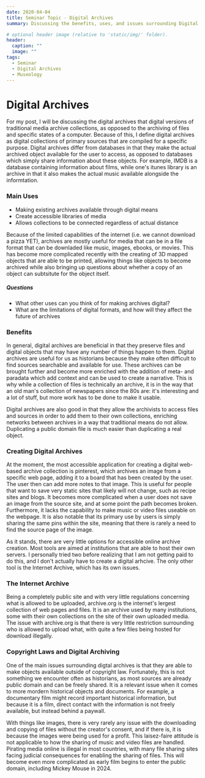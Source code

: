 ```yaml
---
date: 2020-04-04
title: Seminar Topic - Digital Archives
summary: Discussing the benefits, uses, and issues surrounding Digital Archives

# optional header image (relative to 'static/img/' folder).
header:
  caption: ""
  image: ""
tags:
  - Seminar
  - Digital Archives
  - Museology
---
```


# Digital Archives

For my post, I will be discussing the digital archives that digital versions of traditional media archive collections, as opposed to the archiving of files and specific states of a computer. Because of this, I define digital archives as digital collections of primary sources that are compiled for a specific purpose. Digital archives differ from databases in that they make the actual archived object available for the user to access, as opposed to databases which simply share information about these objects. For example, IMDB is a database containing information about films, while one's itunes library is an archive in that it also makes the actual music available alongside the informtation.

### Main Uses

- Making existing archives available through digital means
- Create accessible libraries of media
- Allows collections to be connected regardless of actual distance

Because of the limited capabilities of the internet (i.e. we cannot download a pizza YET), archives are mostly useful for media that can be in a file format that can be downladed like music, images, ebooks, or movies. This has become more complicated recently with the creating of 3D mapped objects that are able to be printed, allowing things like objects to become archived while also bringing up questions about whether a copy of an object can subtsitute for the object itself.

  ##### Questions
  - What other uses can you think of for making archives digital?
  - What are the limitations of digital formats, and how will they affect the future of archives

### Benefits

In general, digital archives are beneficial in that they preserve files and digital objects that may have any number of things happen to them. Digital archives are useful for us as historians because they make often difficult to find sources searchable and available for use. These archives can be brought further and become more enriched with the addition of meta- and paradata which add context and can be used to create a narrative. This is why while a collection of files is technically an archive, it is in the way that an old man's collection of newspapers since the 80s are: it's interesting and a lot of stuff, but more work has to be done to make it usable. 

Digital archives are also good in that they allow the archivists to access files and sources in order to add them to their own collections, enriching networks between archives in a way that traditional means do not allow. Duplicating a public domain file is much easier than duplicating a real object. 

### Creating Digital Archives

At the moment, the most accessible application for creating a digital web-based archive collection is pinterest, which archives an image from a specific web page, adding it to a board that has been created by the user. The user then can add more notes to that image. This is useful for people that want to save very static sites that likely will not change, such as recipe sites and blogs. It becomes more complicated when a user does not save an image from the source site, and at some point the path becomes broken. Furthermore, it lacks the capability to make music or video files useable on the webpage. It is also notable that its primary use by users is simply sharing the same pins within the site, meaning that there is rarely a need to find the source page of the image.

As it stands, there are very little options for accessible online archive creation. Most tools are aimed at institutions that are able to host their own servers. I personally tried two before realizing that I am not getting paid to do this, and I don't actually have to create a digital arhcive. The only other tool is the Internet Archive, which has its own issues.

### The Internet Archive

Being a completely public site and with very little regulations concerning what is allowed to be uploaded, archive.org is the internet's lergest collection of web pages and files. It is an archive used by many institutions, some with their own collections on the site of their own uploaded media. The issue with archive.org is that there is very little restriction surrounding who is allowed to upload what, with quite a few files being hosted for download illegally.

### Copyright Laws and Digital Archiving 

One of the main issues surrounding digtal archives is that they are able to make objects available outside of copyright law. Fortunately, this is not something we encounter often as historians, as most sources are already public domain and can be freely shared. It is a relevant issue when it comes to more mordern historical objects and documents. For example, a documentary film might record important historical information, but because it is a film, direct contact with the information is not freely available, but instead behind a paywall. 

With things like images, there is very rarely any issue with the downloading and copying of files without the creator's consent, and if there is, it is because the images were being used for a profit. This laisez-faire attitude is not applicable to how the sharing of music and video files are handled. Pirating media online is illegal in most countries, with many file sharing sites facing judicial consequences for enabling the sharing of files. This will become even more complicated as early film begins to enter the public domain, including Mickey Mouse in 2024. 
